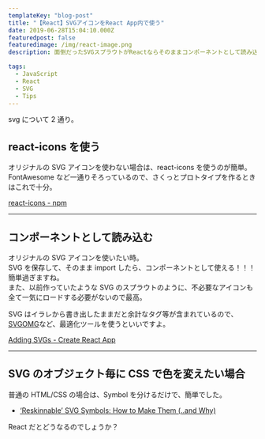```yaml
---
templateKey: "blog-post"
title: "【React】SVGアイコンをReact App内で使う"
date: 2019-06-28T15:04:10.000Z
featuredpost: false
featuredimage: /img/react-image.png
description: 面倒だったSVGスプラウトがReactならそのままコンポーネントとして読み込める。

tags:
  - JavaScript
  - React
  - SVG
  - Tips
---
```


svg について 2 通り。

## react-icons を使う

オリジナルの SVG アイコンを使わない場合は、react-icons を使うのが簡単。  
FontAwesome など一通りそろっているので、さくっとプロトタイプを作るときはこれで十分。

[react-icons - npm](https://www.npmjs.com/package/react-icons)

---

## コンポーネントとして読み込む

オリジナルの SVG アイコンを使いたい時。  
SVG を保存して、そのまま import したら、コンポーネントとして使える！！！  
簡単過ぎますね。  
また、以前作っていたような SVG のスプラウトのように、不必要なアイコンも全て一気にロードする必要がないので最高。

SVG はイラレから書き出したままだと余計なタグ等が含まれているので、[SVGOMG](https://jakearchibald.github.io/svgomg/)など、最適化ツールを使うといいですよ。

[Adding SVGs - Create React App](https://facebook.github.io/create-react-app/docs/adding-images-fonts-and-files#adding-svgs)

---

## SVG のオブジェクト毎に CSS で色を変えたい場合

普通の HTML/CSS の場合は、Symbol を分けるだけで、簡単でした。

- [‘Reskinnable’ SVG Symbols: How to Make Them (..and Why)](https://www.sitepoint.com/reskinnable-svg-symbols-how-to-make-them-and-why/)

React だとどうなるのでしょうか？
